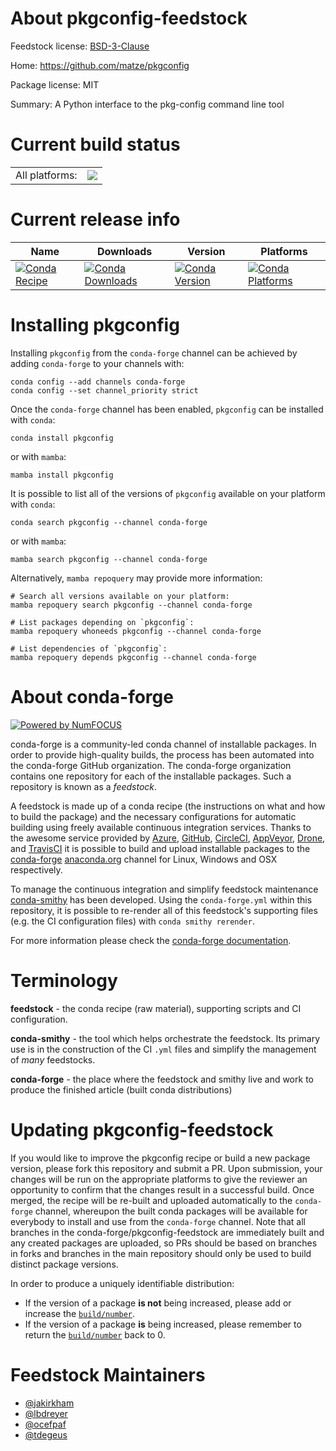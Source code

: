 About pkgconfig-feedstock
=========================

Feedstock license: [BSD-3-Clause](https://github.com/conda-forge/pkgconfig-feedstock/blob/main/LICENSE.txt)

Home: https://github.com/matze/pkgconfig

Package license: MIT

Summary: A Python interface to the pkg-config command line tool

Current build status
====================


<table><tr><td>All platforms:</td>
    <td>
      <a href="https://dev.azure.com/conda-forge/feedstock-builds/_build/latest?definitionId=789&branchName=main">
        <img src="https://dev.azure.com/conda-forge/feedstock-builds/_apis/build/status/pkgconfig-feedstock?branchName=main">
      </a>
    </td>
  </tr>
</table>

Current release info
====================

| Name | Downloads | Version | Platforms |
| --- | --- | --- | --- |
| [![Conda Recipe](https://img.shields.io/badge/recipe-pkgconfig-green.svg)](https://anaconda.org/conda-forge/pkgconfig) | [![Conda Downloads](https://img.shields.io/conda/dn/conda-forge/pkgconfig.svg)](https://anaconda.org/conda-forge/pkgconfig) | [![Conda Version](https://img.shields.io/conda/vn/conda-forge/pkgconfig.svg)](https://anaconda.org/conda-forge/pkgconfig) | [![Conda Platforms](https://img.shields.io/conda/pn/conda-forge/pkgconfig.svg)](https://anaconda.org/conda-forge/pkgconfig) |

Installing pkgconfig
====================

Installing `pkgconfig` from the `conda-forge` channel can be achieved by adding `conda-forge` to your channels with:

```
conda config --add channels conda-forge
conda config --set channel_priority strict
```

Once the `conda-forge` channel has been enabled, `pkgconfig` can be installed with `conda`:

```
conda install pkgconfig
```

or with `mamba`:

```
mamba install pkgconfig
```

It is possible to list all of the versions of `pkgconfig` available on your platform with `conda`:

```
conda search pkgconfig --channel conda-forge
```

or with `mamba`:

```
mamba search pkgconfig --channel conda-forge
```

Alternatively, `mamba repoquery` may provide more information:

```
# Search all versions available on your platform:
mamba repoquery search pkgconfig --channel conda-forge

# List packages depending on `pkgconfig`:
mamba repoquery whoneeds pkgconfig --channel conda-forge

# List dependencies of `pkgconfig`:
mamba repoquery depends pkgconfig --channel conda-forge
```


About conda-forge
=================

[![Powered by
NumFOCUS](https://img.shields.io/badge/powered%20by-NumFOCUS-orange.svg?style=flat&colorA=E1523D&colorB=007D8A)](https://numfocus.org)

conda-forge is a community-led conda channel of installable packages.
In order to provide high-quality builds, the process has been automated into the
conda-forge GitHub organization. The conda-forge organization contains one repository
for each of the installable packages. Such a repository is known as a *feedstock*.

A feedstock is made up of a conda recipe (the instructions on what and how to build
the package) and the necessary configurations for automatic building using freely
available continuous integration services. Thanks to the awesome service provided by
[Azure](https://azure.microsoft.com/en-us/services/devops/), [GitHub](https://github.com/),
[CircleCI](https://circleci.com/), [AppVeyor](https://www.appveyor.com/),
[Drone](https://cloud.drone.io/welcome), and [TravisCI](https://travis-ci.com/)
it is possible to build and upload installable packages to the
[conda-forge](https://anaconda.org/conda-forge) [anaconda.org](https://anaconda.org/)
channel for Linux, Windows and OSX respectively.

To manage the continuous integration and simplify feedstock maintenance
[conda-smithy](https://github.com/conda-forge/conda-smithy) has been developed.
Using the ``conda-forge.yml`` within this repository, it is possible to re-render all of
this feedstock's supporting files (e.g. the CI configuration files) with ``conda smithy rerender``.

For more information please check the [conda-forge documentation](https://conda-forge.org/docs/).

Terminology
===========

**feedstock** - the conda recipe (raw material), supporting scripts and CI configuration.

**conda-smithy** - the tool which helps orchestrate the feedstock.
                   Its primary use is in the construction of the CI ``.yml`` files
                   and simplify the management of *many* feedstocks.

**conda-forge** - the place where the feedstock and smithy live and work to
                  produce the finished article (built conda distributions)


Updating pkgconfig-feedstock
============================

If you would like to improve the pkgconfig recipe or build a new
package version, please fork this repository and submit a PR. Upon submission,
your changes will be run on the appropriate platforms to give the reviewer an
opportunity to confirm that the changes result in a successful build. Once
merged, the recipe will be re-built and uploaded automatically to the
`conda-forge` channel, whereupon the built conda packages will be available for
everybody to install and use from the `conda-forge` channel.
Note that all branches in the conda-forge/pkgconfig-feedstock are
immediately built and any created packages are uploaded, so PRs should be based
on branches in forks and branches in the main repository should only be used to
build distinct package versions.

In order to produce a uniquely identifiable distribution:
 * If the version of a package **is not** being increased, please add or increase
   the [``build/number``](https://docs.conda.io/projects/conda-build/en/latest/resources/define-metadata.html#build-number-and-string).
 * If the version of a package **is** being increased, please remember to return
   the [``build/number``](https://docs.conda.io/projects/conda-build/en/latest/resources/define-metadata.html#build-number-and-string)
   back to 0.

Feedstock Maintainers
=====================

* [@jakirkham](https://github.com/jakirkham/)
* [@lbdreyer](https://github.com/lbdreyer/)
* [@ocefpaf](https://github.com/ocefpaf/)
* [@tdegeus](https://github.com/tdegeus/)

